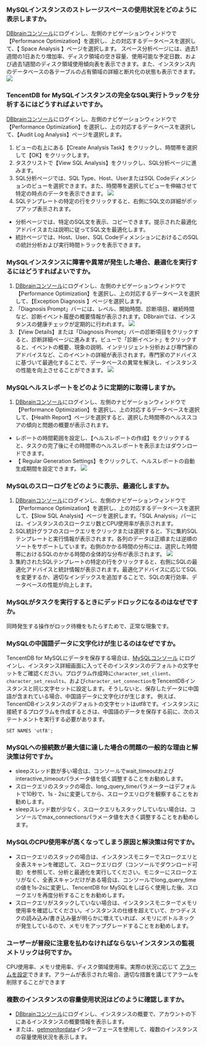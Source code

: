 ### MySQLインスタンスのストレージスペースの使用状況をどのように表示しますか。
 [DBbrainコンソール](https://console.cloud.tencent.com/dbbrain)にログインし、左側のナビゲーションウィンドウで【Performance Optimization】を選択し、上の対応するデータベースを選択して、【 Space Analysis 】ページを選択します。 
スペース分析ページには、過去1週間の1日あたり増加率、ディスク領域の空き容量、使用可能な予定日数、および過去1週間のディスク領域使用傾向表を表示できます。また、インスタンス内のデータベースの各テーブルの占有領域の詳細と断片化の状態も表示できます。
![](https://main.qcloudimg.com/raw/612e0641f7c2c09c6d5f820d56d8f1e4.png)

### TencentDB for MySQLインスタンスの完全なSQL実行トラックを分析するにはどうすればよいですか。
[DBbrainコンソール](https://console.cloud.tencent.com/dbbrain)にログインし、左側のナビゲーションウィンドウで【Performance Optimization】を選択し、上の対応するデータベースを選択して、【Audit Log Analysis】ページを選択します。
1. ビューの右上にある【Create Analysis Task】をクリックし、時間帯を選択して【OK】をクリックします。
2. タスクリストで【View SQL Analysis】をクリックし、SQL分析ページに進みます。
[](https://main.qcloudimg.com/raw/fbf88dd9624dd0378e13902f3f8b7157.png)
3. SQL分析ページでは、SQL Type、Host、UserまたはSQL Codeディメンションのビューを選択できます。また、時間帯を選択してビューを伸縮させて特定の時点のデータを表示できます。
![](https://main.qcloudimg.com/raw/e20326e6719f18a5dac27bec64fa1182.png)
4. SQLテンプレートの特定の行をクリックすると、右側にSQL文の詳細がポップアップ表示されます。 
 - 分析ページでは、特定のSQL文を表示、コピーできます。提示された最適化アドバイスまたは説明に従ってSQL文を最適化します。
 - 統計ページでは、Host、User、SQL CodeディメンションにおけるこのSQLの統計分析および実行時間トラックを表示できます。

### MySQLインスタンスに障害や異常が発生した場合、最適化を実行するにはどうすればよい​ですか。
1. [DBbrainコンソール](https://console.cloud.tencent.com/dbbrain)にログインし、左側のナビゲーションウィンドウで【Performance Optimization】を選択し、上の対応するデータベースを選択して、【Exception Diagnosis 】ページを選択します。
2. 「Diagnosis Prompt」バーには、レベル、開始時間、診断項目、継続時間など、診断イベント履歴の概要情報が表示されます。DBbrainでは、インスタンスの健康チェックが定期的に行われます。
![](https://main.qcloudimg.com/raw/fe0dd650bb834eb093e7964917da758e.png)
3. 【View Details】または「Diagnosis Prompt」バーの診断項目をクリックすると、診断詳細ページに進みます。ビューで「診断イベント」をクリックすると、イベントの概要、現象の説明、インテリジェント分析および専門家のアドバイスなど、このイベントの詳細が表示されます。専門家のアドバイスに基づいて最適化することで、データベースの異常を解決し、インスタンスの性能を向上させることができます。
 ![](https://main.qcloudimg.com/raw/576a445b12b249f278d50cbe89ab238e.png)

### MySQLヘルスレポートをどのように定期的に取得しますか。
1. [DBbrainコンソール](https://console.cloud.tencent.com/dbbrain)にログインし、左側のナビゲーションウィンドウで【Performance Optimization】を選択し、上の対応するデータベースを選択して、【Health Report】ページを選択すると、選択した時間帯のヘルススコアの傾向と問題の概要が表示されます。 
- レポートの時間範囲を設定し、【ヘルスレポートの作成】をクリックすると、タスクの完了後にその時間帯のヘルスレポートを表示またはダウンロードできます。  
- 【 Regular Generation Settings】をクリックして、ヘルスレポートの自動生成期間を設定できます。 
 ![](https://main.qcloudimg.com/raw/0cf1ac4dd76a106cde20f854086c38f7.png)

### MySQLのスローログをどのように表示、最適化しますか。
1. [DBbrainコンソール](https://console.cloud.tencent.com/dbbrain)にログインし、左側のナビゲーションウィンドウで【Performance Optimization】を選択し、上の対応するデータベースを選択して、【Slow SQL Analysis】ページを選択します。「SQL Analysis」バーには、インスタンスのスロークエリ数とCPU使用率が表示されます。
2. SQL統計グラフのスロークエリをクリックまたは選択すると、下に集約SQLテンプレートと実行情報が表示されます。各列のデータは正順または逆順のソートをサポートしています。右側のかかる時間の分布には、選択した時間帯におけるSQLのかかる時間の全体的な分布が表示されます。
 ![](https://main.qcloudimg.com/raw/c937f9639acc557e9cb58eb885f36805.png)
3. 集約されたSQLテンプレートの特定の行をクリックすると、右側にSQLの最適化アドバイスと統計情報が表示されます。最適化アドバイスに応じてSQLを変更するか、適切なインデックスを追加することで、SQLの実行効率、データベースの性能が向上します。
 

### MySQLがタスクを実行するときにデッドロックになるのはなぜですか。
同時発生する操作がロック待機をもたらすためで、正常な現象です。

### MySQLの中国語データに文字化けが生じるのはなぜですか。
TencentDB for MySQLにデータを保存する場合は、[MySQLコンソール](https://console.cloud.tencent.com/cdb) にログインし、インスタンス詳細画面に入ってそのインスタンスのデフォルトの文字セットをご確認ください。プログラム作成時に`character_set_client`、`character_set_results`、および`character_set_connection`をTencentDBインスタンスと同じ文字セットに設定します。そうしないと、保存したデータに中国語が含まれている場合、中国語データに文字化けが生じます。
例えば、TencentDBインスタンスのデフォルトの文字セットはutf8です。インスタンスに接続するプログラムを作成するときは、中国語のデータを保存する前に、次のステートメントを実行する必要があります。
```
SET NAMES 'utf8';
```

### MySQLへの接続数が最大値に達した場合の問題の一般的な理由と解決策は何ですか。
- sleepスレッド数が多い場合は、コンソールでwait_timeoutおよびinteractive_timeoutパラメータ値を低く調整することをお勧めします。
- スロークエリのスタックの場合、long_query_timeパラメーターはデフォルトで10秒で、1s - 2sに変更してから、スロークエリログを観察することをお勧めします。
- sleepスレッド数が少なく、スロークエリもスタックしていない場合は、コンソールでmax_connectionsパラメータ値を大きく調整することをお勧めします。

### MySQLのCPU使用率が高くなってしまう原因と解決策は何ですか。
- スロークエリのスタックの場合は、インスタンスモニターでスロークエリと全表スキャンを確認して、スロークエリログ（コンソールでダウンロード可能）を参照して、分析と最適化を実行してください。モニターにスロークエリがなく、全表スキャンだけがある場合は、コンソールでlong_query_timeの値を1s-2sに変更し、TencentDB for MySQLをしばらく使用した後、スロークエリを再度分析することをお勧めします。
- スロークエリがスタックしていない場合は、インスタンスモニターでメモリ使用率を確認してください。インスタンスの仕様を超えていて、かつディスクの読み込み/書き込み量が明らかに増えていれば、メモリにボトルネックが発生しているので、メモリをアップグレードすることをお勧めします。

### ユーザーが普段に注意を払わなければならないインスタンスの監視メトリックは何ですか。
CPU使用率、メモリ使用率、ディスク領域使用率。実際の状況に応じて [アラームを設定](https://intl.cloud.tencent.com/document/product/236/8457)できます。アラームが表示された場合、適切な措置を講じてアラームを削除することができます

### 複数のインスタンスの容量使用状況はどのように確認しますか。
- [DBbrainコンソール](https://console.cloud.tencent.com/dbbrain)にログインし、インスタンスの概要で、アカウントの下にあるインスタンスの概要情報を表示します。
- または、[getmonitordata](https://console.cloud.tencent.com/api/explorer?Product=monitor&Version=2018-07-24&Action=GetMonitorData&SignVersion=)インターフェースを使用して、複数のインスタンスの容量使用状況を表示します。
